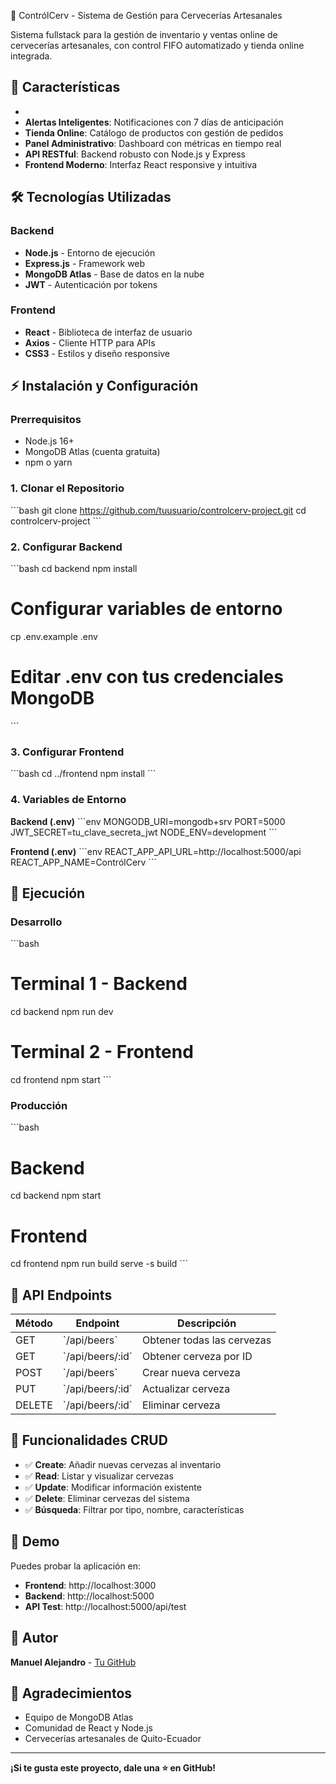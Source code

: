 🍻 ContrólCerv - Sistema de Gestión para Cervecerías Artesanales

Sistema fullstack para la gestión de inventario y ventas online de cervecerías artesanales, con control FIFO automatizado y tienda online integrada.

## 🚀 Características

-
- **Alertas Inteligentes**: Notificaciones con 7 días de anticipación
- **Tienda Online**: Catálogo de productos con gestión de pedidos
- **Panel Administrativo**: Dashboard con métricas en tiempo real
- **API RESTful**: Backend robusto con Node.js y Express
- **Frontend Moderno**: Interfaz React responsive y intuitiva

## 🛠️ Tecnologías Utilizadas

### Backend
- **Node.js** - Entorno de ejecución
- **Express.js** - Framework web
- **MongoDB Atlas** - Base de datos en la nube
- **JWT** - Autenticación por tokens

### Frontend
- **React** - Biblioteca de interfaz de usuario
- **Axios** - Cliente HTTP para APIs
- **CSS3** - Estilos y diseño responsive


## ⚡ Instalación y Configuración

### Prerrequisitos
- Node.js 16+ 
- MongoDB Atlas (cuenta gratuita)
- npm o yarn

### 1. Clonar el Repositorio
\`\`\`bash
git clone https://github.com/tuusuario/controlcerv-project.git
cd controlcerv-project
\`\`\`

### 2. Configurar Backend
\`\`\`bash
cd backend
npm install

# Configurar variables de entorno
cp .env.example .env
# Editar .env con tus credenciales MongoDB
\`\`\`

### 3. Configurar Frontend
\`\`\`bash
cd ../frontend
npm install
\`\`\`

### 4. Variables de Entorno

**Backend (.env)**
\`\`\`env
MONGODB_URI=mongodb+srv
PORT=5000
JWT_SECRET=tu_clave_secreta_jwt
NODE_ENV=development
\`\`\`

**Frontend (.env)**
\`\`\`env
REACT_APP_API_URL=http://localhost:5000/api
REACT_APP_NAME=ContrólCerv
\`\`\`

## 🚀 Ejecución

### Desarrollo
\`\`\`bash
# Terminal 1 - Backend
cd backend
npm run dev

# Terminal 2 - Frontend  
cd frontend
npm start
\`\`\`

### Producción
\`\`\`bash
# Backend
cd backend
npm start

# Frontend
cd frontend
npm run build
serve -s build
\`\`\`

## 📡 API Endpoints

| Método | Endpoint | Descripción |
|--------|----------|-------------|
| GET | \`/api/beers\` | Obtener todas las cervezas |
| GET | \`/api/beers/:id\` | Obtener cerveza por ID |
| POST | \`/api/beers\` | Crear nueva cerveza |
| PUT | \`/api/beers/:id\` | Actualizar cerveza |
| DELETE | \`/api/beers/:id\` | Eliminar cerveza |

## 🎯 Funcionalidades CRUD

- ✅ **Create**: Añadir nuevas cervezas al inventario
- ✅ **Read**: Listar y visualizar cervezas
- ✅ **Update**: Modificar información existente  
- ✅ **Delete**: Eliminar cervezas del sistema
- ✅ **Búsqueda**: Filtrar por tipo, nombre, características

## 🎨 Demo

Puedes probar la aplicación en:
- **Frontend**: http://localhost:3000
- **Backend**: http://localhost:5000
- **API Test**: http://localhost:5000/api/test



## 👥 Autor

**Manuel Alejandro** - [Tu GitHub](https://github.com/3MM4NV3L/)

## 🙌 Agradecimientos

- Equipo de MongoDB Atlas
- Comunidad de React y Node.js
- Cervecerías artesanales de Quito-Ecuador

---

**¡Si te gusta este proyecto, dale una ⭐ en GitHub!**
